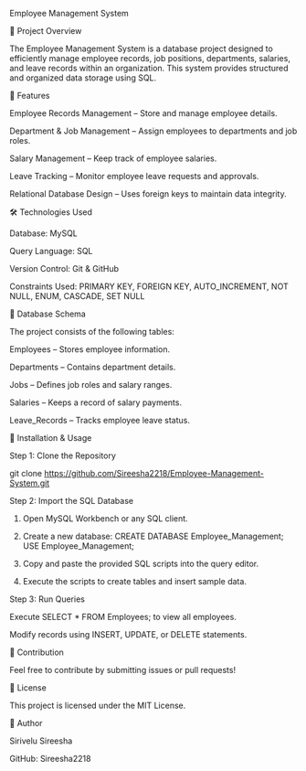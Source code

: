 Employee Management System

📌 Project Overview

The Employee Management System is a database project designed to efficiently manage employee records, job positions, departments, salaries,
and leave records within an organization. This system provides structured and organized data storage using SQL.

📂 Features

Employee Records Management – Store and manage employee details.

Department & Job Management – Assign employees to departments and job roles.

Salary Management – Keep track of employee salaries.

Leave Tracking – Monitor employee leave requests and approvals.

Relational Database Design – Uses foreign keys to maintain data integrity.

🛠 Technologies Used

Database: MySQL

Query Language: SQL

Version Control: Git & GitHub

Constraints Used: PRIMARY KEY, FOREIGN KEY, AUTO_INCREMENT, NOT NULL, ENUM, CASCADE, SET NULL

📖 Database Schema

The project consists of the following tables:

Employees – Stores employee information.

Departments – Contains department details.

Jobs – Defines job roles and salary ranges.

Salaries – Keeps a record of salary payments.

Leave_Records – Tracks employee leave status.

🚀 Installation & Usage

Step 1: Clone the Repository

git clone https://github.com/Sireesha2218/Employee-Management-System.git

Step 2: Import the SQL Database

1. Open MySQL Workbench or any SQL client.

2. Create a new database:
   CREATE DATABASE Employee_Management;
   USE Employee_Management;
   
4. Copy and paste the provided SQL scripts into the query editor.
 
5. Execute the scripts to create tables and insert sample data.

Step 3: Run Queries

Execute SELECT * FROM Employees; to view all employees.

Modify records using INSERT, UPDATE, or DELETE statements.


🤝 Contribution

Feel free to contribute by submitting issues or pull requests!

📄 License

This project is licensed under the MIT License.

👤 Author

Sirivelu Sireesha

GitHub: Sireesha2218

